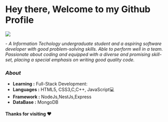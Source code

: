 # Hey there, Welcome to my Github Profile

<img src="https://readme-typing-svg.herokuapp.com?font=Architects+Daughter&color=22EBF7&size=25&center=false&lines=hey!+its+Jaymin;"/>
 
 <p>- <i>A Information Techology undergraduate student and a aspiring software developer with good problem-solving skills. Able to perform well in a team. Passionate about coding and equipped with a diverse and promising skill-set, placing a special emphasis on writing good quality code. </i></p>


### <i>About</i>

-  **Learning :** Full-Stack Development:	
-  **Languages :** HTML5, CSS3,C,C++, JavaScript💻
-  **Framework :** NodeJs,NestJs,Express
-  **DataBase :** MongoDB



#### Thanks for visiting :heart:

